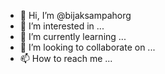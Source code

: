 - 👋 Hi, I’m @bijaksampahorg
- 👀 I’m interested in ...
- 🌱 I’m currently learning ...
- 💞️ I’m looking to collaborate on ...
- 📫 How to reach me ...

<!---
bijaksampahorg/bijaksampahorg is a ✨ special ✨ repository because its `README.md` (this file) appears on your GitHub profile.
You can click the Preview link to take a look at your changes.
--->
